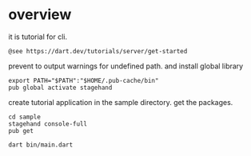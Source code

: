 # overview 
it is tutorial for cli.
```
@see https://dart.dev/tutorials/server/get-started
```
 

prevent to output warnings for undefined path.
and install global library
```
export PATH="$PATH":"$HOME/.pub-cache/bin"
pub global activate stagehand
```

create tutorial application in the sample directory.
get the packages.

```
cd sample
stagehand console-full
pub get
```
```
dart bin/main.dart
```
